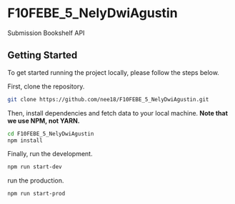 # F10FEBE_5_NelyDwiAgustin
Submission Bookshelf API

<!-- prettier-ignore-start -->
<!-- markdownlint-disable -->
<!-- ALL-CONTRIBUTORS-BADGE:START - Do not remove or modify this section -->

## Getting Started

To get started running the project locally, please follow the steps below.

First, clone the repository.

```bash
git clone https://github.com/nee18/F10FEBE_5_NelyDwiAgustin.git
```

Then, install dependencies and fetch data to your local machine. **Note that we use NPM, not YARN.**

```bash
cd F10FEBE_5_NelyDwiAgustin
npm install
```

Finally, run the development.

```bash
npm run start-dev
```
run the production.

```bash
npm run start-prod
```
